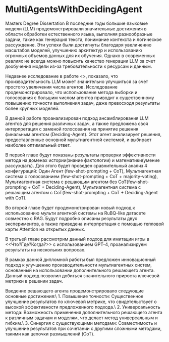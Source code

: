 # MultiAgentsWithDecidingAgent
Masters Degree Dissertation
В последние годы большие языковые модели (LLM) продемонстрировали значительные достижения в области обработки естественного языка, выполняя разнообразные задачи, такие как генерация текста, понимание контекста и логическое рассуждение. Эти успехи были достигнуты благодаря увеличению масштабов моделей, улучшению архитектур и использованию огромных объемов данных для их обучения. Однако в современных реалиях не всегда можно повысить качество генерации LLM за счет дообучения модели из-за требовательности к ресурсам и данным.

Недавнее исследование в работе <<More Agents Is All You Need>>, показало, что производительность LLM может значительно улучшиться за счет простого увеличения числа агентов. Исследование продемонстрировало, что использование метода выборки и голосования с большим числом агентов приводит к существенному повышению точности выполнения задач, даже превосходя результаты более крупных моделей.

В данной работе проанализирован подход ансамблирования LLM агентов для решения различных задач, а также предложена своя интерпретация с заменой голосования на принятие решения финальным агентом (Deciding-Agent). Этот агент анализирует решения, предоставленные основной мультиагентной системой, и выбирает наиболее оптимальный ответ.

В первой главе будут показаны результаты проверки эффективности метода на доменах истории(знание фактологии) и математики(умение рассуждать). Для этого будет проведен сравнительный анализ 4 конфигураций: Один Агент (few-shot-prompting + CoT), Мультиагентная система с голосованием (few-shot-prompting + CoT + majority-voting), Мультиагентная система с решающим агентом без CoT(few-shot-prompting + CoT + Deciding-Agent), Мультиагентная система с решающим агентом с CoT(few-shot-prompting + CoT + Deciding-Agent with CoT).

Во второй главе будет продемонстрирован новый подход к использованию мульти агентной системы на RuBQ-like датасете совместно с RAG. Будут подробно описаны результаты двух экспериментов, а также приведена интерпретация с помощью тепловой карты Attention на открытых данных.

В третьей главе рассмотрим данный подход для имитации игры в <<Что?Где?Когда?>> с использованием GPT-4, проанализируем результаты на нескольких вопросах.

В рамках данной дипломной работы был предложен инновационный подход к улучшению производительности мультиагентных систем, основанный на использовании дополнительного решающего агента. Данный подход позволил добиться значительного прироста ключевой метрики в решении задач.
    
Введение решающего агента продемонстрировало следующие основные достижения:\\
    1. Повышение точности: Существенное улучшение результатов по ключевой метрике, что свидетельствует о высокой эффективности предложенного подхода.\\
    2. Универсальность метода: Возможность применения дополнительного решающего агента к различным задачам и моделям, что делает метод универсальным и гибким.\\
    3. Синергия с существующими методами: Совместимость и улучшение результатов при сочетании с другими сложными методами, такими как цепочки размышлений (CoT).
